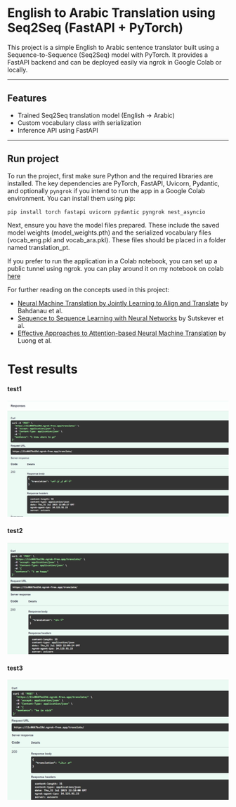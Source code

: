 # English to Arabic Translation using Seq2Seq (FastAPI + PyTorch)

This project is a simple English to Arabic sentence translator built using a Sequence-to-Sequence (Seq2Seq) model with PyTorch. It provides a FastAPI backend and can be deployed easily via ngrok in Google Colab or locally.

---

## Features

- Trained Seq2Seq translation model (English → Arabic)
- Custom vocabulary class with serialization
- Inference API using FastAPI

---

## Run project

To run the project, first make sure Python and the required libraries are installed. The key dependencies are PyTorch, FastAPI, Uvicorn, Pydantic, and optionally `pyngrok` if you intend to run the app in a Google Colab environment. You can install them using pip:

```bash
pip install torch fastapi uvicorn pydantic pyngrok nest_asyncio

```

Next, ensure you have the model files prepared. These include the saved model weights (model_weights.pth) and the serialized vocabulary files (vocab_eng.pkl and vocab_ara.pkl). These files should be placed in a folder named translation_pt.
 
If you prefer to run the application in a Colab notebook, you can set up a public tunnel using ngrok. you can play around it on my notebook on colab [here](https://colab.research.google.com/drive/1Z7alQmTHGNw-qSNLLeEUELLSCOSrpACN?usp=sharing)

For further reading on the concepts used in this project:

- [Neural Machine Translation by Jointly Learning to Align and Translate](https://arxiv.org/abs/1409.0473) by Bahdanau et al.
- [Sequence to Sequence Learning with Neural Networks](https://arxiv.org/abs/1409.3215) by Sutskever et al.
- [Effective Approaches to Attention-based Neural Machine Translation](https://arxiv.org/abs/1508.04025) by Luong et al.


# Test results

#### test1
![test1](tests/test1.jpeg)

#### test2
![test2](tests/test2.jpeg)

#### test3
![test3](tests/test3.jpeg)